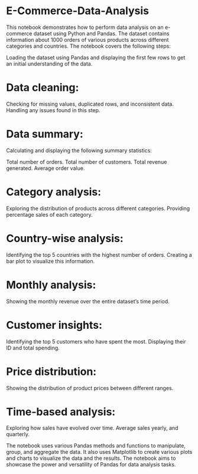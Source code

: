 # E-Commerce-Data-Analysis

This notebook demonstrates how to perform data analysis on an e-commerce dataset using Python and Pandas. The dataset contains information about 1000 orders of various products across different categories and countries. The notebook covers the following steps:

Loading the dataset using Pandas and displaying the first few rows to get an initial understanding of the data.

# Data cleaning: 
Checking for missing values, duplicated rows, and inconsistent data. Handling any issues found in this step.
# Data summary: 
Calculating and displaying the following summary statistics:

Total number of orders.
Total number of customers.
Total revenue generated.
Average order value.

# Category analysis: 
Exploring the distribution of products across different categories. Providing percentage sales of each category.

# Country-wise analysis: 
Identifying the top 5 countries with the highest number of orders. Creating a bar plot to visualize this information.

# Monthly analysis: 
Showing the monthly revenue over the entire dataset’s time period.
# Customer insights: 
Identifying the top 5 customers who have spent the most. Displaying their ID and total spending.
# Price distribution: 
Showing the distribution of product prices between different ranges.
# Time-based analysis: 
Exploring how sales have evolved over time. Average sales yearly, and quarterly.

The notebook uses various Pandas methods and functions to manipulate, group, and aggregate the data. 
It also uses Matplotlib to create various plots and charts to visualize the data and the results. 
The notebook aims to showcase the power and versatility of Pandas for data analysis tasks.
